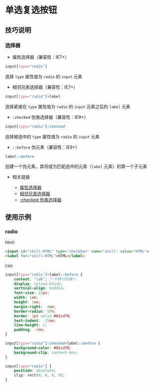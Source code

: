 # 单选复选按钮

## 技巧说明

### 选择器

+ 属性选择器（兼容性：IE7+）

```css
input[type="radio"]
```

选择 `type` 属性值为 `radio` 的 `input` 元素
+ 相邻兄弟选择器（兼容性：IE7+）

```css
input[type="radio"]+label
```

选择紧接在 `type` 属性值为 `radio` 的 `input` 元素之后的 `label` 元素
+ `:checked` 伪类选择器（兼容性：IE9+）

```css
input[type="radio"]:checked
```

选择被选中的 `type` 属性值为 `radio` 的 `input` 元素
+ `::before` 伪元素（兼容性：IE9+）

```css
label::before
```

创建一个伪元素，其将成为匹配选中的元素（`label` 元素）的第一个子元素

+ 相关链接

	- [属性选择器](http://www.w3school.com.cn/css/css_syntax_attribute_selector.asp)
	- [相邻兄弟选择器](http://www.w3school.com.cn/css/css_selector_adjacent_sibling.asp)
	- [:checked 伪类选择器](https://developer.mozilla.org/zh-CN/docs/Web/CSS/:checked)

## 使用示例

### radio

html:

```html
<input id="skill-HTML" type="checkbox" name="skill" value="HTML">
<label for="skill-HTML">HTML</label>
```

css:

```css
input[type="radio"]+label::before {
    content: "\a0"; /*不换行空格*/
    display: inline-block;
    vertical-align: middle;
    font-size: 12px;
    width: 1em;
    height: 1em;
    margin-right: .4em;
    border-radius: 50%;
    border: 1px solid #01cd78;
    text-indent: .15em;
    line-height: 1;
    padding: .3em;
}

input[type="radio"]:checked+label::before {
    background-color: #01cd78;
    background-clip: content-box;
}

input[type="radio"] {
    position: absolute;
    clip: rect(0, 0, 0, 0);
}
```
